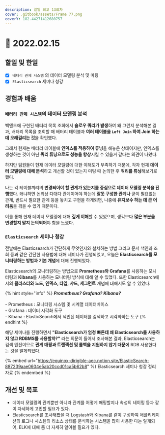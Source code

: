 ```yaml
---
description: 일일 회고 13회차
cover: .gitbook/assets/Frame 77.png
coverY: 182.44271412680757
---
```


# 🙂 2022.02.15

## 할일 및 한일

* [x] `배터리 관제 시스템` 의 데이터 모델링 분석 및 미팅
* [x] `Elasticsearch` 세미나 청강

## 경험과 배움

### `배터리 관제 시스템`의 데이터 모델링 분석

백엔드에 구현된 배터리 목록 조회에서 **슬로우 쿼리가 발생**하여 왜 그런지 분석해본 결과, 배터리 목록을 조회할 때 배터리 테이블과 **여러 테이블을 `Left Join` 하여 Join 하는데 오래걸리는 것**을 확인했다.

그래서 현재는 배터리 테이블에 **인덱스를 적용하여 튜닝**을 해놓은 상태이지만, 인덱스를 생성하는 것이 아닌 **쿼리 튜닝으로도 성능을 향상**시킬 수 있을거 같다는 의견이 나왔다.

하지만 팀원들이 현재 데이터 모델링에 대한 이해도가 부족하기 때문에, 각자 현재 **데이터 모델링에 대해 분석**하고 개선할 것이 있는지 미팅 때 논의한 후 **쿼리를 튜닝**해보기로 했다.

나는 각 테이블끼리의 **변경되어야 할 관계가 있는지를 중심으로 데이터 모델링 분석을 진행**했다. 왜냐하면 논리상 다대다 관계이어야 하는데 **잘못 구성한 관계나** 굳이 필요없는 관계, 반드시 필요한 관계 등을 놓치고 구현을 하게되면, 나중에 **유지보수 하는 데 큰 어려움**을 겪을 수 있기 때문이다.

이를 통해 현재 데이터 모델링에 대해 **깊게 이해**할 수 있었으며, 생각보다 **많은 부분을 변경할지 말지 논의되어**야 함을 느꼈다.



### `Elasticsearch` 세미나 청강

전날에는 Elasticsearch가 간단하게 무엇인지와 설치하는 방법 그리고 문서 색인과 조회 등과 같은 간단한 사용법에 대해 세미나가 진행되었고, 오늘은 **Elasticsearch를 모니터링하는 방법과 기본 개념**에 대해 진행되었다.

Elasticsearch의 모니터링하는 방법으로 **Prometheus와 Grafana**를 사용하는 모니터링과 **Kibana**를 사용하는 모니터링 방식에 대해 알 수 있었다. 또한 Elasticsearch에서의 **클러스터와 노드, 인덱스, 타입, 샤드, 세그먼트** 개념에 대해서도 알 수 있었다.

{% hint style="info" %}
_**Prometheus? Grafana? Kibana?**_\
\
\- Prometheus : 모니터링 시스템 및 시계열 데이터베이스\
\- Grafana : 데이터 시각화 도구\
\- Kibana : ElasticSearch에서 색인된 데이터를 검색하고 시각화하는 도구
{% endhint %}

해당 세미나를 진행하면서 **"Elasticsearch가 엄청 빠른데 왜 Elasticsearch를 사용하지 않고 RDBMS를 사용할까?"** 라는 의문이 들어서 조사해본 결과, Elasticsearch는 검색 엔진이므로 **관계 매핑과 트랜잭션 및 롤백을 지원하지 않기 때문에** RDB 사용한다는 것을 알게되었다.



{% embed url="https://equinox-dirigible-aec.notion.site/ElasticSearch-887239aae0604e5ab20ccd01ca5b62b8" %}
Elasticsearch 세미나 청강 정리 자료
{% endembed %}



## 개선 및 목표

* 데이터 모델링의 관계뿐만 아니라 관계를 어떻게 매핑할지나 속성의 네이밍 등과 같이 자세하게 고민할 필요가 있다.
* Elasticsearch를 조사해봤을 때 Logstash와 Kibana를 같이 구성하여 애플리케이션의 로그나 시스템의 리소스 상태를 분석하는 시스템을 많이 사용한 다는 알게되어, ELK에 대해 좀 더 자세히 알아볼 필요가 있다.

